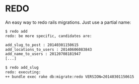 <h1>REDO</h1>

An easy way to redo rails migrations. Just use a partial name:

```bash
$ redo add
redo: be more specific, candidates are:

add_slug_to_post : 20140301150615
add_locations_to_users : 20140606083843
add_name_to_users : 20120708181947
[...]

$ redo add_slug
redo: executing:
++ bundle exec rake db:migrate:redo VERSION=20140301150615
```
